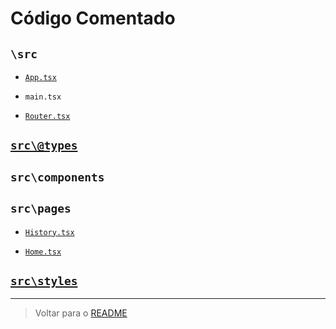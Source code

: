 # Código Comentado

## `\src`

- [`App.tsx`](./src/app.md)

- `main.tsx`

- [`Router.tsx`](./src/router.md)

## [`src\@types`](./types/declarations.md)

## `src\components`

## `src\pages`

- [`History.tsx`](./pages/history.md)

- [`Home.tsx`](./pages/home.md)

## [`src\styles`](./styles/styles.md)

---

> Voltar para o [README](../../README.md)
